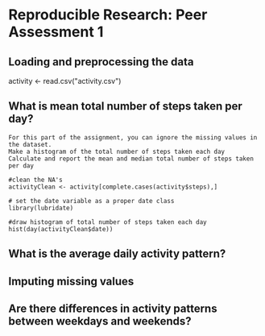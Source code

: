 # Reproducible Research: Peer Assessment 1


## Loading and preprocessing the data
activity <- read.csv("activity.csv")


## What is mean total number of steps taken per day? 
    For this part of the assignment, you can ignore the missing values in the dataset.
    Make a histogram of the total number of steps taken each day
    Calculate and report the mean and median total number of steps taken per day

    #clean the NA's
    activityClean <- activity[complete.cases(activity$steps),]
    
    # set the date variable as a proper date class
    library(lubridate)
    
    #draw histogram of total number of steps taken each day
    hist(day(activityClean$date))

    

## What is the average daily activity pattern?



## Imputing missing values



## Are there differences in activity patterns between weekdays and weekends?
